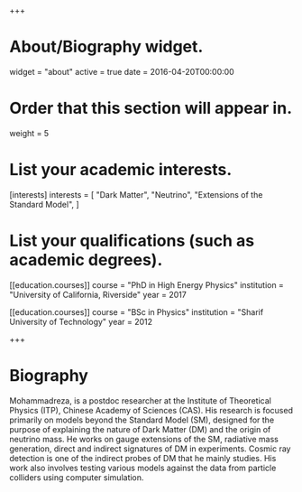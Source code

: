 +++
# About/Biography widget.
widget = "about"
active = true
date = 2016-04-20T00:00:00

# Order that this section will appear in.
weight = 5

# List your academic interests.
[interests]
  interests = [
    "Dark Matter",
    "Neutrino",
    "Extensions of the Standard Model",
  ]

# List your qualifications (such as academic degrees).
[[education.courses]]
  course = "PhD in High Energy Physics"
  institution = "University of California, Riverside"
  year = 2017

[[education.courses]]
  course = "BSc in Physics"
  institution = "Sharif University of Technology"
  year = 2012

+++

# Biography

Mohammadreza, is a postdoc researcher at the Institute of Theoretical Physics (ITP), Chinese Academy of Sciences (CAS). His research is focused primarily on models beyond the Standard Model (SM), designed for the purpose of explaining the nature of Dark Matter (DM) and the origin of neutrino mass. He works on gauge extensions of the SM, radiative mass generation, direct and indirect signatures of DM in experiments. Cosmic ray detection is one of the indirect probes of DM that he mainly studies. His work also involves testing various models against the data from particle colliders using computer simulation.
